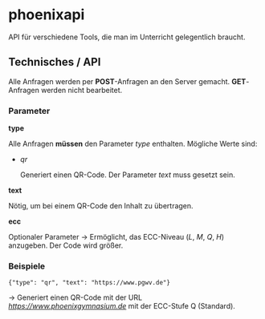 # phoenixapi
API für verschiedene Tools, die man im Unterricht gelegentlich braucht.


## Technisches / API

Alle Anfragen werden per **POST**-Anfragen an den Server gemacht. **GET**-Anfragen werden nicht bearbeitet.

### Parameter

**type**

Alle Anfragen **müssen** den Parameter _type_ enthalten. Mögliche Werte sind:
* _qr_

  Generiert einen QR-Code. Der Parameter _text_ muss gesetzt sein.

 
**text**

Nötig, um bei einem QR-Code den Inhalt zu übertragen.

**ecc**

Optionaler Parameter -> Ermöglicht, das ECC-Niveau (_L_, _M_, _Q_, _H_) anzugeben. Der Code wird größer.

### Beispiele

`{"type": "qr", "text": "https://www.pgwv.de"}`

-> Generiert einen QR-Code mit der URL _https://www.phoenixgymnasium.de_ mit der ECC-Stufe Q (Standard).
